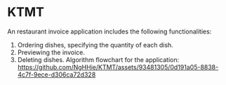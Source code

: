 # KTMT
An restaurant invoice application includes the following functionalities:
1. Ordering dishes, specifying the quantity of each dish.
2. Previewing the invoice.
3. Deleting dishes.
Algorithm flowchart for the application:
https://github.com/NgHHie/KTMT/assets/93481305/0d191a05-8838-4c7f-9ece-d306ca72d328

